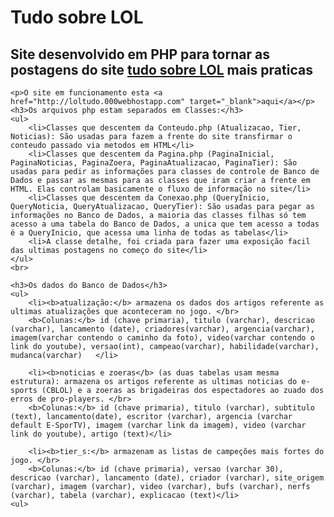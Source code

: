 <html>
<body>
	<h1>Tudo sobre LOL</h1>
	<h2>Site desenvolvido em PHP para tornar as postagens do site <a href="http://tslol.000webhostapp.com" target="_blank">tudo sobre LOL</a> mais praticas</h2>

	<p>O site em funcionamento esta <a href="http://loltudo.000webhostapp.com" target="_blank">aqui</a></p>
	<h3>Os arquivos php estam separados em Classes:</h3>
	<ul>
		<li>Classes que descentem da Conteudo.php (Atualizacao, Tier, Noticias): São usadas para fazem a frente do site transfirmar o conteudo passado via metodos em HTML</li>
		<li>Classes que descentem da Pagina.php (PaginaInicial, PaginaNoticias, PaginaZoera, PaginaAtualizacao, PaginaTier): São usadas para pedir as informações para classes de controle de Banco de Dados e passar as mesmas para as classes que iram criar a frente em HTML. Elas controlam basicamente o fluxo de informação no site</li>
		<li>Classes que descentem da Conexao.php (QueryInicio, QueryNoticia, QueryAtualizacao, QueryTier): São usadas para pegar as informações no Banco de Dados, a maioria das classes filhas só tem acesso a uma tabela do Banco de Dados, a unica que tem acesso a todas é a QueryInicio, que acessa uma linha de todas as tabelas</li>
		<li>A classe detalhe, foi criada para fazer uma exposição facil das ultimas postagens no começo do site</li>
	</ul>
	<br>
	
	<h3>Os dados do Banco de Dados</h3>
	<ul>
		<li><b>atualização:</b> armazena os dados dos artigos referente as ultimas atualizações que aconteceram no jogo. </br>
		<b>Colunas:</b> id (chave primaria), titulo (varchar), descricao (varchar), lancamento (date), criadores(varchar), argencia(varchar), imagem(varchar contendo o caminho da foto), video(varchar contendo o link do youtube), versao(int), campeao(varchar), habilidade(varchar), mudanca(varchar)	</li>

		<li><b>noticias e zoeras</b> (as duas tabelas usam mesma estrutura): armazena os artigos referente as ultimas noticias do e-sports (CBLOL) e a zoeras as brigadeiras dos espectadores ao zuado dos erros de pro-players. </br>
		<b>Colunas:</b> id (chave primaria), titulo (varchar), subtitulo (text), lancamento(date), escritor (varchar), argencia (varchar default E-SporTV), imagem (varchar link da imagem), video (varchar link do youtube), artigo (text)</li>
		
		<li><b>tier_s:</b> armazenam as listas de campeções mais fortes do jogo. </br>
		<b>Colunas:</b> id (chave primaria), versao (varchar 30), descricao (varchar), lancamento (date), criador (varchar), site_origem (varchar), imagem (varchar), video (varchar), bufs (varchar), nerfs (varchar), tabela (varchar), explicacao (text)</li>
	<ul>
</body>
</html
